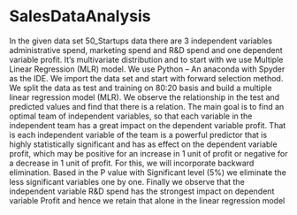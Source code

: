 # SalesDataAnalysis
In the given data set 50_Startups data there are 3 independent variables administrative spend, marketing spend and R&amp;D spend and one dependent variable profit. It’s multivariate distribution and to start with we use Multiple Linear Regression (MLR) model.  We use Python – An anaconda  with Spyder as the IDE. We import the data set and start with forward selection method. We split the data as test and training on 80:20 basis and build a multiple linear regression model (MLR). We observe the relationship in the test and predicted values and find that there is a relation. 
The main goal is to find an optimal team of independent variables, so that each variable in the independent team has a great impact on the dependent variable profit. That is each independent variable of the team is a powerful predictor that is highly statistically significant and has as effect on the dependent variable profit, which may be positive for an increase in 1 unit of profit or negative for a decrease in 1 unit of profit. For this, we will incorporate backward elimination. Based in the P value with Significant level (5%) we eliminate the less significant variables one by one.
Finally we observe that the independent variable R&D spend has the strongest impact on dependent variable Profit and hence we retain that alone in the linear regression model

